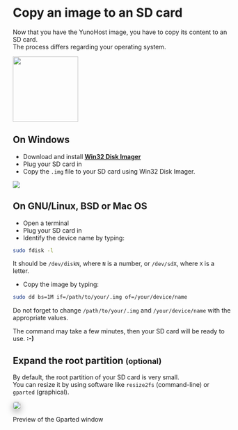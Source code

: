 # Copy an image to an SD card

Now that you have the YunoHost image, you have to copy its content to an SD card.    
The process differs regarding your operating system.

<img src="https://yunohost.org/images/sdcard.jpg" width=150>

## On Windows

* Download and install **[Win32 Disk Imager](http://sourceforge.net/projects/win32diskimager/)**
* Plug your SD card in
* Copy the `.img` file to your SD card using Win32 Disk Imager.

<img src="https://yunohost.org/images/win32diskimager.png">

## On GNU/Linux, BSD or Mac OS

* Open a terminal
* Plug your SD card in
* Identify the device name by typing:

```bash
sudo fdisk -l
```

It should be `/dev/diskN`, where `N` is a number, or `/dev/sdX`, where `X` is a letter.

* Copy the image by typing:

```bash
sudo dd bs=1M if=/path/to/your/.img of=/your/device/name
```

Do not forget to change `/path/to/your/.img` and `/your/device/name` with the appropriate values.

The command may take a few minutes, then your SD card will be ready to use. **:-)**

## Expand the root partition <small>(optional)</small>

By default, the root partition of your SD card is very small.    
You can resize it by using software like `resize2fs` (command-line) or `gparted` (graphical).

<img src="https://yunohost.org/images/gparted.jpg" style="max-width:100%;border-radius: 5px;border: 1px solid rgba(0,0,0,0.15);box-shadow: 0 5px 15px rgba(0,0,0,0.35);">

<p class="text-muted">Preview of the Gparted window</p>